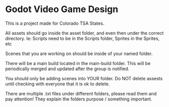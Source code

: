 # Godot Video Game Design
This is a project made for Colorado TSA States.

All assets should go inside the asset folder, and even then under the correct directory. Ie: Scripts need to be in the Scripts folder, Sprites in the Sprites, etc

Scenes that you are working on should be inside of your named folder. 

There will be a main build located in the main-build folder. This will be periodically merged and updated after the group is notified.

You should only be adding scenes into YOUR folder. Do NOT delete assests until checking with everyone that it is ok to delete.

There are multiple .txt files under different folders, please read them and pay attention! They explain the folders purpose / something important.